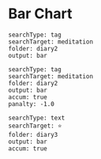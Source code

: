 # Bar Chart

``` tracker
searchType: tag
searchTarget: meditation
folder: diary2
output: bar
```

``` tracker
searchType: tag
searchTarget: meditation
folder: diary2
output: bar
accum: true
panalty: -1.0
```

``` tracker
searchType: text
searchTarget: ⭐
folder: diary3
output: bar
accum: true
```